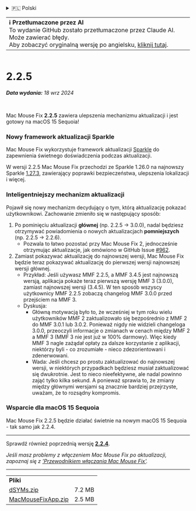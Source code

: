 <details>
<summary>🇵🇱 Polski</summary>

[🇬🇧 English (GitHub)](https://github.com/noah-nuebling/mac-mouse-fix/releases/tag/2.2.5)\
[🇦🇩 Català](https://redirect.macmousefix.com/?target=mmf-release&tag=2.2.5&locale=ca)\
[🇩🇪 Deutsch](https://redirect.macmousefix.com/?target=mmf-release&tag=2.2.5&locale=de)\
[🇪🇸 Español](https://redirect.macmousefix.com/?target=mmf-release&tag=2.2.5&locale=es)\
[🇫🇷 Français](https://redirect.macmousefix.com/?target=mmf-release&tag=2.2.5&locale=fr)\
[🇮🇩 Indonesia](https://redirect.macmousefix.com/?target=mmf-release&tag=2.2.5&locale=id)\
[🇮🇹 Italiano](https://redirect.macmousefix.com/?target=mmf-release&tag=2.2.5&locale=it)\
[🇭🇺 Magyar](https://redirect.macmousefix.com/?target=mmf-release&tag=2.2.5&locale=hu)\
[🇳🇱 Nederlands](https://redirect.macmousefix.com/?target=mmf-release&tag=2.2.5&locale=nl)\
**🇵🇱 Polski**\
[🇧🇷 Português (Brasil)](https://redirect.macmousefix.com/?target=mmf-release&tag=2.2.5&locale=pt-BR)\
[🇵🇹 Português (Portugal)](https://redirect.macmousefix.com/?target=mmf-release&tag=2.2.5&locale=pt-PT)\
[🇷🇴 Română](https://redirect.macmousefix.com/?target=mmf-release&tag=2.2.5&locale=ro)\
[🇸🇪 Svenska](https://redirect.macmousefix.com/?target=mmf-release&tag=2.2.5&locale=sv)\
[🇻🇳 Tiếng Việt](https://redirect.macmousefix.com/?target=mmf-release&tag=2.2.5&locale=vi)\
[🇹🇷 Türkçe](https://redirect.macmousefix.com/?target=mmf-release&tag=2.2.5&locale=tr)\
[🇨🇿 Čeština](https://redirect.macmousefix.com/?target=mmf-release&tag=2.2.5&locale=cs)\
[🇬🇷 Ελληνικά](https://redirect.macmousefix.com/?target=mmf-release&tag=2.2.5&locale=el)\
[🇷🇺 Русский](https://redirect.macmousefix.com/?target=mmf-release&tag=2.2.5&locale=ru)\
[🇺🇦 Українська](https://redirect.macmousefix.com/?target=mmf-release&tag=2.2.5&locale=uk)\
[🇮🇱 עברית](https://redirect.macmousefix.com/?target=mmf-release&tag=2.2.5&locale=he)\
[🇸🇦 العربية](https://redirect.macmousefix.com/?target=mmf-release&tag=2.2.5&locale=ar)\
[🇮🇳 हिन्दी](https://redirect.macmousefix.com/?target=mmf-release&tag=2.2.5&locale=hi)\
[🇹🇭 ไทย](https://redirect.macmousefix.com/?target=mmf-release&tag=2.2.5&locale=th)\
[🇨🇳 中文 (简体)](https://redirect.macmousefix.com/?target=mmf-release&tag=2.2.5&locale=zh-Hans)\
[🇨🇳 中文 (繁體)](https://redirect.macmousefix.com/?target=mmf-release&tag=2.2.5&locale=zh-Hant)\
[🇭🇰 中文（香港)](https://redirect.macmousefix.com/?target=mmf-release&tag=2.2.5&locale=zh-HK)\
[🇯🇵 日本語](https://redirect.macmousefix.com/?target=mmf-release&tag=2.2.5&locale=ja)\
[🇰🇷 한국어](https://redirect.macmousefix.com/?target=mmf-release&tag=2.2.5&locale=ko)\
[Help translate Mac Mouse Fix to different languages!](https://github.com/noah-nuebling/mac-mouse-fix/discussions/731)
</details>
<table align=><td>
<b>ℹ️ Przetłumaczone przez AI</b><br>
To wydanie GitHub zostało przetłumaczone przez Claude AI. Może zawierać błędy.<br>
Aby zobaczyć oryginalną wersję po angielsku, <a href="https://github.com/noah-nuebling/mac-mouse-fix/releases/tag/2.2.5">kliknij tutaj</a>.
</td></table>

<table></table>

# 2.2.5
***Data wydania:** 18 wrz 2024*

<br>

Mac Mouse Fix **2.2.5** zawiera ulepszenia mechanizmu aktualizacji i jest gotowy na macOS 15 Sequoia!

### Nowy framework aktualizacji Sparkle

Mac Mouse Fix wykorzystuje framework aktualizacji [Sparkle](https://sparkle-project.org/) do zapewnienia świetnego doświadczenia podczas aktualizacji.

W wersji 2.2.5 Mac Mouse Fix przechodzi ze Sparkle 1.26.0 na najnowszy Sparkle [1.27.3](https://github.com/sparkle-project/Sparkle/releases/tag/1.27.3), zawierający poprawki bezpieczeństwa, ulepszenia lokalizacji i więcej.

### Inteligentniejszy mechanizm aktualizacji

Pojawił się nowy mechanizm decydujący o tym, którą aktualizację pokazać użytkownikowi. Zachowanie zmieniło się w następujący sposób:

1. Po pominięciu aktualizacji **głównej** (np. 2.2.5 -> 3.0.0), nadal będziesz otrzymywać powiadomienia o nowych aktualizacjach **pomniejszych** (np. 2.2.5 -> 2.2.6).
    - Pozwala to łatwo pozostać przy Mac Mouse Fix 2, jednocześnie otrzymując aktualizacje, jak omówiono w GitHub Issue [#962](https://github.com/noah-nuebling/mac-mouse-fix/issues/962).
2. Zamiast pokazywać aktualizację do najnowszej wersji, Mac Mouse Fix będzie teraz pokazywać aktualizację do pierwszej wersji najnowszej wersji głównej.
    - Przykład: Jeśli używasz MMF 2.2.5, a MMF 3.4.5 jest najnowszą wersją, aplikacja pokaże teraz pierwszą wersję MMF 3 (3.0.0), zamiast najnowszej wersji (3.4.5). W ten sposób wszyscy użytkownicy MMF 2.2.5 zobaczą changelog MMF 3.0.0 przed przejściem na MMF 3.
    - Dyskusja:
        - Główną motywacją było to, że wcześniej w tym roku wielu użytkowników MMF 2 zaktualizowało się bezpośrednio z MMF 2 do MMF 3.0.1 lub 3.0.2. Ponieważ nigdy nie widzieli changeloga 3.0.0, przeoczyli informacje o zmianach w cenach między MMF 2 a MMF 3 (MMF 3 nie jest już w 100% darmowy). Więc kiedy MMF 3 nagle zażądał opłaty za dalsze korzystanie z aplikacji, niektórzy byli - co zrozumiałe - nieco zdezorientowani i zdenerwowani.
        - Wada: Jeśli chcesz po prostu zaktualizować do najnowszej wersji, w niektórych przypadkach będziesz musiał zaktualizować się dwukrotnie. Jest to nieco nieefektywne, ale nadal powinno zająć tylko kilka sekund. A ponieważ sprawia to, że zmiany między głównymi wersjami są znacznie bardziej przejrzyste, uważam, że to rozsądny kompromis.

### Wsparcie dla macOS 15 Sequoia

Mac Mouse Fix 2.2.5 będzie działać świetnie na nowym macOS 15 Sequoia - tak samo jak 2.2.4.

---

Sprawdź również poprzednią wersję [**2.2.4**](https://redirect.macmousefix.com/?target=mmf-release&tag=2.2.4&locale=pl).

*Jeśli masz problemy z włączeniem Mac Mouse Fix po aktualizacji, zapoznaj się z ['Przewodnikiem włączania Mac Mouse Fix'](https://github.com/noah-nuebling/mac-mouse-fix/discussions/861).*

---

<table align="start">
<tr>
    <td colspan=2>
        <b>Pliki</b>
    </td>
</tr>
<tr>
    <td><a href="https://github.com/noah-nuebling/mac-mouse-fix/releases/download/2.2.5/dSYMs.zip">dSYMs.zip</a></td>
    <td>7.2 MB</td>
</tr>
<tr>
    <td><a href="https://github.com/noah-nuebling/mac-mouse-fix/releases/download/2.2.5/MacMouseFixApp.zip">MacMouseFixApp.zip</a></td>
    <td>2.5 MB</td>
</tr>
</table>